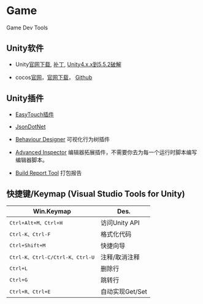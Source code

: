 # Game
Game Dev Tools


## Unity软件

- Unity[官网下载](http://unity3d.com/unity/download/archive ), [补丁](http://unity3d.com/cn/unity/qa/patch-releases ), [Unity4.x.x到5.5.2破解](http://www.ceeger.com/forum/read.php?tid=23396)

- cocos[官网](http://www.cocos.com/)，[官网下载](http://www.cocos2d-x.org/download)， [Github](https://github.com/cocos2d)

## Unity插件

- [EasyTouch插件](https://www.assetstore.unity3d.com/cn/#!/content/3322)

- [JsonDotNet](https://www.assetstore.unity3d.com/cn/#!/content/11347)

- [Behaviour Designer](https://www.assetstore.unity3d.com/cn/#!/content/15277)  可视化行为树插件

- [Advanced Inspector](https://www.assetstore.unity3d.com/cn/#!/content/18025) 编辑器拓展插件，不需要你去为每一个运行时脚本编写编辑器脚本。

- [Build Report Tool](https://www.assetstore.unity3d.com/en/#!/content/8162)  打包报告

## 快捷键/Keymap (Visual Studio Tools for Unity)

|	Win.Keymap									|	Des.						|
|----------------------							|--------------------------		|
|	<kbd>Ctrl+Alt+M、Ctrl+H</kbd>              	|   访问Unity API				|
|	<kbd>Ctrl-K、Ctrl-F</kbd>              		|   格式化代码					|
|	<kbd>Ctrl+Shift+M</kbd>              		|   快捷向导						|
|	<kbd>Ctrl-K、Ctrl-C/Ctrl-K、Ctrl-U</kbd> 	|   注释/取消注释					|
|	<kbd>Ctrl+L</kbd>              				|   删除行						|
|	<kbd>Ctrl+G</kbd>        					|   跳转行						|
|	<kbd> Ctrl+R、Ctrl+E</kbd>              		|   自动实现Get/Set				|




